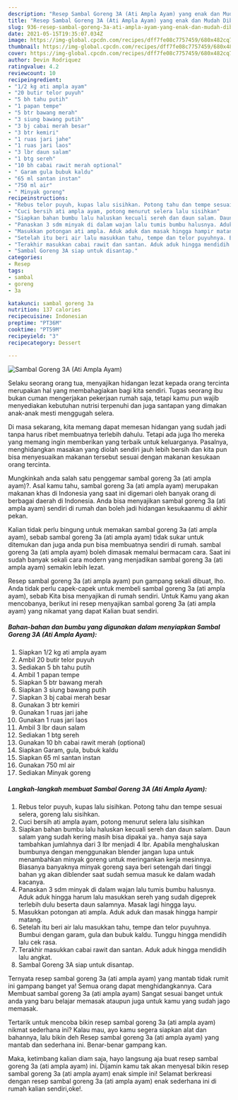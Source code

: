 ```yaml
---
description: "Resep Sambal Goreng 3A (Ati Ampla Ayam) yang enak dan Mudah Dibuat"
title: "Resep Sambal Goreng 3A (Ati Ampla Ayam) yang enak dan Mudah Dibuat"
slug: 936-resep-sambal-goreng-3a-ati-ampla-ayam-yang-enak-dan-mudah-dibuat
date: 2021-05-15T19:35:07.034Z
image: https://img-global.cpcdn.com/recipes/dff7fe08c7757459/680x482cq70/sambal-goreng-3a-ati-ampla-ayam-foto-resep-utama.jpg
thumbnail: https://img-global.cpcdn.com/recipes/dff7fe08c7757459/680x482cq70/sambal-goreng-3a-ati-ampla-ayam-foto-resep-utama.jpg
cover: https://img-global.cpcdn.com/recipes/dff7fe08c7757459/680x482cq70/sambal-goreng-3a-ati-ampla-ayam-foto-resep-utama.jpg
author: Devin Rodriquez
ratingvalue: 4.2
reviewcount: 10
recipeingredient:
- "1/2 kg ati ampla ayam"
- "20 butir telor puyuh"
- "5 bh tahu putih"
- "1 papan tempe"
- "5 btr bawang merah"
- "3 siung bawang putih"
- "3 bj cabai merah besar"
- "3 btr kemiri"
- "1 ruas jari jahe"
- "1 ruas jari laos"
- "3 lbr daun salam"
- "1 btg sereh"
- "10 bh cabai rawit merah optional"
- " Garam gula bubuk kaldu"
- "65 ml santan instan"
- "750 ml air"
- " Minyak goreng"
recipeinstructions:
- "Rebus telor puyuh, kupas lalu sisihkan. Potong tahu dan tempe sesuai selera, goreng lalu sisihkan."
- "Cuci bersih ati ampla ayam, potong menurut selera lalu sisihkan"
- "Siapkan bahan bumbu lalu haluskan kecuali sereh dan daun salam. Daun salam yang sudah kering masih bisa dipakai ya.. hanya saja saya tambahkan jumlahnya dari 3 lbr menjadi 4 lbr. Apabila menghaluskan bumbunya dengan menggunakan blender jangan lupa untuk menambahkan minyak goreng untuk meringankan kerja mesinnya. Biasanya banyaknya minyak goreng saya beri setengah dari tinggi bahan yg akan diblender saat sudah semua masuk ke dalam wadah kacanya."
- "Panaskan 3 sdm minyak di dalam wajan lalu tumis bumbu halusnya. Aduk aduk hingga harum lalu masukkan sereh yang sudah digeprek terlebih dulu beserta daun salamnya. Masak lagi hingga layu."
- "Masukkan potongan ati ampla. Aduk aduk dan masak hingga hampir matang."
- "Setelah itu beri air lalu masukkan tahu, tempe dan telor puyuhnya. Bumbui dengan garam, gula dan bubuk kaldu. Tunggu hingga mendidih lalu cek rasa."
- "Terakhir masukkan cabai rawit dan santan. Aduk aduk hingga mendidih lalu angkat."
- "Sambal Goreng 3A siap untuk disantap."
categories:
- Resep
tags:
- sambal
- goreng
- 3a

katakunci: sambal goreng 3a 
nutrition: 137 calories
recipecuisine: Indonesian
preptime: "PT36M"
cooktime: "PT59M"
recipeyield: "3"
recipecategory: Dessert

---
```



![Sambal Goreng 3A (Ati Ampla Ayam)](https://img-global.cpcdn.com/recipes/dff7fe08c7757459/680x482cq70/sambal-goreng-3a-ati-ampla-ayam-foto-resep-utama.jpg)

Selaku seorang orang tua, menyajikan hidangan lezat kepada orang tercinta merupakan hal yang membahagiakan bagi kita sendiri. Tugas seorang ibu bukan cuman mengerjakan pekerjaan rumah saja, tetapi kamu pun wajib menyediakan kebutuhan nutrisi terpenuhi dan juga santapan yang dimakan anak-anak mesti menggugah selera.

Di masa  sekarang, kita memang dapat memesan hidangan yang sudah jadi tanpa harus ribet membuatnya terlebih dahulu. Tetapi ada juga lho mereka yang memang ingin memberikan yang terbaik untuk keluarganya. Pasalnya, menghidangkan masakan yang diolah sendiri jauh lebih bersih dan kita pun bisa menyesuaikan makanan tersebut sesuai dengan makanan kesukaan orang tercinta. 



Mungkinkah anda salah satu penggemar sambal goreng 3a (ati ampla ayam)?. Asal kamu tahu, sambal goreng 3a (ati ampla ayam) merupakan makanan khas di Indonesia yang saat ini digemari oleh banyak orang di berbagai daerah di Indonesia. Anda bisa menyajikan sambal goreng 3a (ati ampla ayam) sendiri di rumah dan boleh jadi hidangan kesukaanmu di akhir pekan.

Kalian tidak perlu bingung untuk memakan sambal goreng 3a (ati ampla ayam), sebab sambal goreng 3a (ati ampla ayam) tidak sukar untuk ditemukan dan juga anda pun bisa membuatnya sendiri di rumah. sambal goreng 3a (ati ampla ayam) boleh dimasak memalui bermacam cara. Saat ini sudah banyak sekali cara modern yang menjadikan sambal goreng 3a (ati ampla ayam) semakin lebih lezat.

Resep sambal goreng 3a (ati ampla ayam) pun gampang sekali dibuat, lho. Anda tidak perlu capek-capek untuk membeli sambal goreng 3a (ati ampla ayam), sebab Kita bisa menyajikan di rumah sendiri. Untuk Kamu yang akan mencobanya, berikut ini resep menyajikan sambal goreng 3a (ati ampla ayam) yang nikamat yang dapat Kalian buat sendiri.

<!--inarticleads1-->

##### Bahan-bahan dan bumbu yang digunakan dalam menyiapkan Sambal Goreng 3A (Ati Ampla Ayam):

1. Siapkan 1/2 kg ati ampla ayam
1. Ambil 20 butir telor puyuh
1. Sediakan 5 bh tahu putih
1. Ambil 1 papan tempe
1. Siapkan 5 btr bawang merah
1. Siapkan 3 siung bawang putih
1. Siapkan 3 bj cabai merah besar
1. Gunakan 3 btr kemiri
1. Gunakan 1 ruas jari jahe
1. Gunakan 1 ruas jari laos
1. Ambil 3 lbr daun salam
1. Sediakan 1 btg sereh
1. Gunakan 10 bh cabai rawit merah (optional)
1. Siapkan  Garam, gula, bubuk kaldu
1. Siapkan 65 ml santan instan
1. Gunakan 750 ml air
1. Sediakan  Minyak goreng




<!--inarticleads2-->

##### Langkah-langkah membuat Sambal Goreng 3A (Ati Ampla Ayam):

1. Rebus telor puyuh, kupas lalu sisihkan. Potong tahu dan tempe sesuai selera, goreng lalu sisihkan.
1. Cuci bersih ati ampla ayam, potong menurut selera lalu sisihkan
1. Siapkan bahan bumbu lalu haluskan kecuali sereh dan daun salam. Daun salam yang sudah kering masih bisa dipakai ya.. hanya saja saya tambahkan jumlahnya dari 3 lbr menjadi 4 lbr. Apabila menghaluskan bumbunya dengan menggunakan blender jangan lupa untuk menambahkan minyak goreng untuk meringankan kerja mesinnya. Biasanya banyaknya minyak goreng saya beri setengah dari tinggi bahan yg akan diblender saat sudah semua masuk ke dalam wadah kacanya.
1. Panaskan 3 sdm minyak di dalam wajan lalu tumis bumbu halusnya. Aduk aduk hingga harum lalu masukkan sereh yang sudah digeprek terlebih dulu beserta daun salamnya. Masak lagi hingga layu.
1. Masukkan potongan ati ampla. Aduk aduk dan masak hingga hampir matang.
1. Setelah itu beri air lalu masukkan tahu, tempe dan telor puyuhnya. Bumbui dengan garam, gula dan bubuk kaldu. Tunggu hingga mendidih lalu cek rasa.
1. Terakhir masukkan cabai rawit dan santan. Aduk aduk hingga mendidih lalu angkat.
1. Sambal Goreng 3A siap untuk disantap.




Ternyata resep sambal goreng 3a (ati ampla ayam) yang mantab tidak rumit ini gampang banget ya! Semua orang dapat menghidangkannya. Cara Membuat sambal goreng 3a (ati ampla ayam) Sangat sesuai banget untuk anda yang baru belajar memasak ataupun juga untuk kamu yang sudah jago memasak.

Tertarik untuk mencoba bikin resep sambal goreng 3a (ati ampla ayam) nikmat sederhana ini? Kalau mau, ayo kamu segera siapkan alat dan bahannya, lalu bikin deh Resep sambal goreng 3a (ati ampla ayam) yang mantab dan sederhana ini. Benar-benar gampang kan. 

Maka, ketimbang kalian diam saja, hayo langsung aja buat resep sambal goreng 3a (ati ampla ayam) ini. Dijamin kamu tak akan menyesal bikin resep sambal goreng 3a (ati ampla ayam) enak simple ini! Selamat berkreasi dengan resep sambal goreng 3a (ati ampla ayam) enak sederhana ini di rumah kalian sendiri,oke!.

